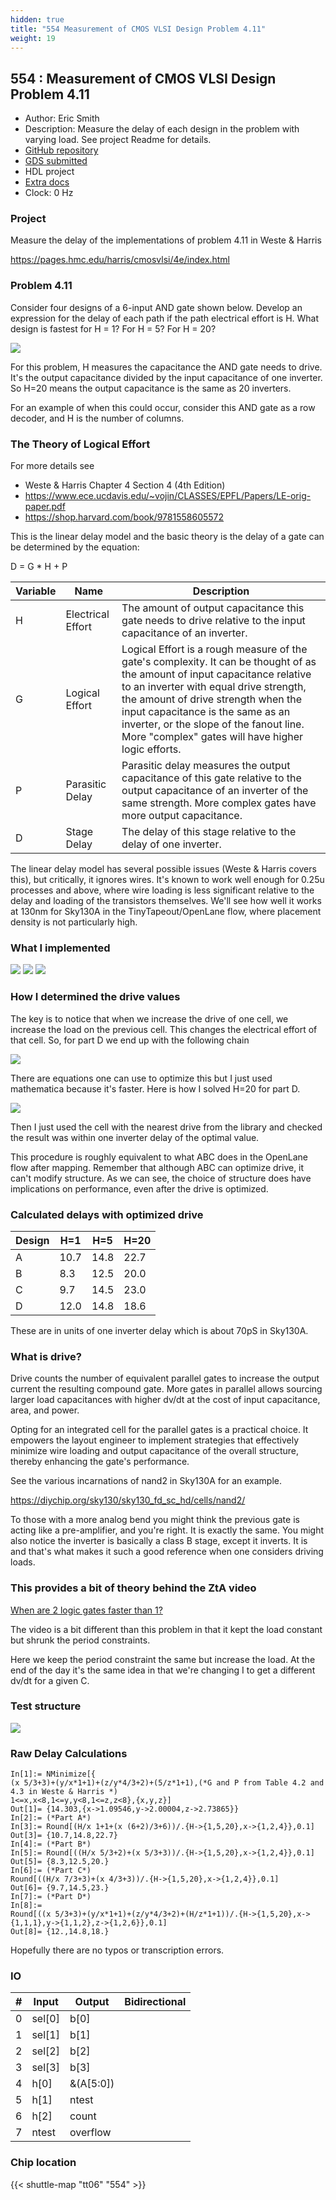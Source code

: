```yaml
---
hidden: true
title: "554 Measurement of CMOS VLSI Design Problem 4.11"
weight: 19
---
```


## 554 : Measurement of CMOS VLSI Design Problem 4.11

* Author: Eric Smith 
* Description: Measure the delay of each design in the problem with varying load.  See project Readme for details.
* [GitHub repository](https://github.com/ericsmi/tt06-weste-problem-4.11)
* [GDS submitted](https://github.com/ericsmi/tt06-weste-problem-4.11/actions/runs/8743065484)
* HDL project
* [Extra docs]()
* Clock: 0 Hz

### Project

Measure the delay of the implementations of problem 4.11 in Weste & Harris

https://pages.hmc.edu/harris/cmosvlsi/4e/index.html

### Problem 4.11

Consider four designs of a 6-input AND gate shown below. Develop an expression for the delay of each path if the path electrical effort is H.  What design is fastest for H = 1? For H = 5? For H = 20?

![](images/and-gate-designs.png)

For this problem, H measures the capacitance the AND gate
needs to drive.   It's the output capacitance divided by the input capacitance of one inverter. So H=20 means the output capacitance is the same as 20 inverters.

For an example of when this could occur, consider this AND gate as a row decoder, and H is the number of columns.

### The Theory of Logical Effort

For more details see

* Weste & Harris Chapter 4 Section 4 (4th Edition)
* https://www.ece.ucdavis.edu/~vojin/CLASSES/EPFL/Papers/LE-orig-paper.pdf
* https://shop.harvard.com/book/9781558605572

This is the linear delay model and the basic theory is the delay of a gate can be determined by the equation:

D = G * H + P

| Variable | Name | Description |
| -------- | ------- | ------- |
| H | Electrical Effort | The amount of output capacitance this gate needs to drive relative to the input capacitance of an inverter. |
| G | Logical Effort | Logical Effort is a rough measure of the gate's complexity. It can be thought of as the amount of input capacitance relative to an inverter with equal drive strength, the amount of drive strength when the input capacitance is the same as an inverter, or the slope of the fanout line. More "complex" gates will have higher logic efforts.  |
| P | Parasitic Delay | Parasitic delay measures the output capacitance of this gate relative to the output capacitance of an inverter of the same strength. More complex gates have more output capacitance. |
| D | Stage Delay | The delay of this stage relative to the delay of one inverter. |

The linear delay model has several possible issues (Weste & Harris covers this), but critically, it ignores wires. It's known to work well enough for 0.25u processes and above, where wire loading is less significant relative to the delay and loading of the transistors themselves. We'll see how well it works at 130nm for Sky130A in the TinyTapeout/OpenLane flow, where placement density is not particularly high.

### What I implemented

![](images/and-gate-designs-h1.png)
![](images/and-gate-designs-h5.png)
![](images/and-gate-designs-h20.png)

### How I determined the drive values

The key is to notice that when we increase the drive of one cell, we increase the load on the previous cell. This changes the electrical effort of that cell. So, for part D we end up with the following chain

![](images/and-gate-designs-dx.png)

There are equations one can use to optimize this but I just used mathematica because it's faster.   Here is how I solved H=20 for part D.

![](images/SolveForDrive.png)

Then I just used the cell with the nearest drive from the library and checked the result was within one inverter delay of the optimal value.

This procedure is roughly equivalent to what ABC does in the OpenLane flow after mapping. Remember that although ABC can optimize drive, it can't modify structure. As we can see, the choice of structure does have implications on performance, even after the drive is optimized.

### Calculated delays with optimized drive

| Design | H=1 | H=5 | H=20 |
| -------- | ------- | ------- | ------- |
| A | 10.7 |  14.8 |  22.7 |
| B | 8.3 | 12.5 | 20.0 |
| C |  9.7 | 14.5 | 23.0 |
| D | 12.0 |  14.8 |  18.6 |

These are in units of one inverter delay which is about 70pS in Sky130A.

### What is drive?

Drive counts the number of equivalent parallel gates to increase the output current the resulting compound gate. More gates in parallel allows sourcing larger load capacitances with higher dv/dt at the cost of input capacitance, area, and power.

Opting for an integrated cell for the parallel gates is a practical choice. It empowers the layout engineer to implement strategies that effectively minimize wire loading and output capacitance of the overall structure, thereby enhancing the gate's performance.

See the various incarnations of nand2 in Sky130A for an example.

https://diychip.org/sky130/sky130_fd_sc_hd/cells/nand2/

To those with a more analog bend you might think the previous gate is acting like a pre-amplifier, and you're right.  It is exactly the same.  You might also notice the inverter is basically a class B stage, except it inverts.  It is and that's what makes it such a good reference when one considers driving loads.

### This provides a bit of theory behind the ZtA video

[When are 2 logic gates faster than 1?](https://www.youtube.com/watch?v=ajwZVAVo3yk)

The video is a bit different than this problem in that it kept the load constant but shrunk the period constraints.

Here we keep the period constraint the same but increase the load.  At the end of the day it's the same idea in that we're changing I to get a different dv/dt for a given C.

### Test structure

![](images/Arch.png)

### Raw Delay Calculations

```
In[1]:= NMinimize[{
(x 5/3+3)+(y/x*1+1)+(z/y*4/3+2)+(5/z*1+1),(*G and P from Table 4.2 and 4.3 in Weste & Harris *)
1<=x,x<8,1<=y,y<8,1<=z,z<8},{x,y,z}]
Out[1]= {14.303,{x->1.09546,y->2.00004,z->2.73865}}
In[2]:= (*Part A*)
In[3]:= Round[(H/x 1+1+(x (6+2)/3+6))/.{H->{1,5,20},x->{1,2,4}},0.1]
Out[3]= {10.7,14.8,22.7}
In[4]:= (*Part B*)
In[5]:= Round[((H/x 5/3+2)+(x 5/3+3))/.{H->{1,5,20},x->{1,2,4}},0.1]
Out[5]= {8.3,12.5,20.}
In[6]:= (*Part C*)
Round[((H/x 7/3+3)+(x 4/3+3))/.{H->{1,5,20},x->{1,2,4}},0.1]
Out[6]= {9.7,14.5,23.}
In[7]:= (*Part D*)
In[8]:= 
Round[((x 5/3+3)+(y/x*1+1)+(z/y*4/3+2)+(H/z*1+1))/.{H->{1,5,20},x->{1,1,1},y->{1,1,2},z->{1,2,6}},0.1]
Out[8]= {12.,14.8,18.}
```

Hopefully there are no typos or transcription errors.


### IO

| #             | Input    | Output   | Bidirectional   |
| ------------- | -------- | -------- | --------------- |
| 0 | sel[0]  | b[0]  |      |
| 1 | sel[1]  | b[1]  |      |
| 2 | sel[2]  | b[2]  |      |
| 3 | sel[3]  | b[3]  |      |
| 4 | h[0]  | &(A[5:0])  |      |
| 5 | h[1]  | ntest  |      |
| 6 | h[2]  | count  |      |
| 7 | ntest  | overflow  |      |


### Chip location

{{< shuttle-map "tt06" "554" >}}
